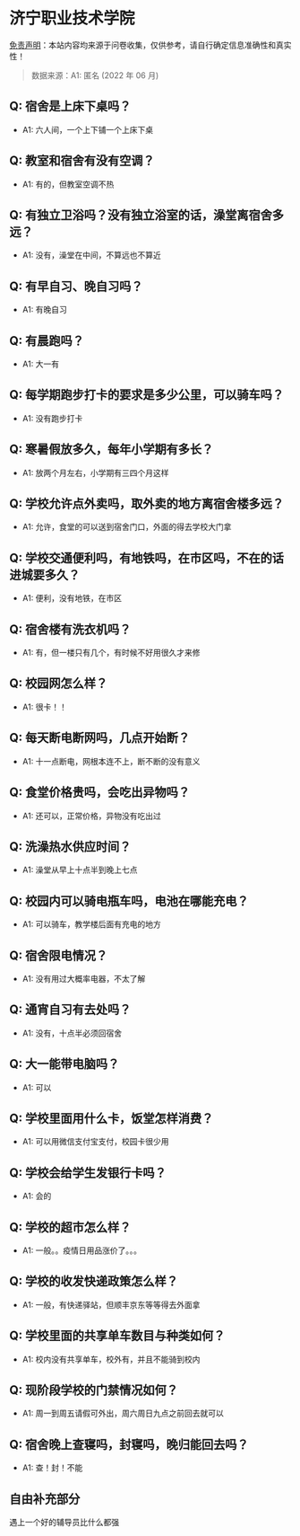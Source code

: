 # 济宁职业技术学院

[免责声明](https://colleges.chat/#_3)：本站内容均来源于问卷收集，仅供参考，请自行确定信息准确性和真实性！

> 数据来源：A1: 匿名 (2022 年 06 月)

## Q: 宿舍是上床下桌吗？

- A1: 六人间，一个上下铺一个上床下桌

## Q: 教室和宿舍有没有空调？

- A1: 有的，但教室空调不热

## Q: 有独立卫浴吗？没有独立浴室的话，澡堂离宿舍多远？

- A1: 没有，澡堂在中间，不算远也不算近

## Q: 有早自习、晚自习吗？

- A1: 有晚自习

## Q: 有晨跑吗？

- A1: 大一有

## Q: 每学期跑步打卡的要求是多少公里，可以骑车吗？

- A1: 没有跑步打卡

## Q: 寒暑假放多久，每年小学期有多长？

- A1: 放两个月左右，小学期有三四个月这样

## Q: 学校允许点外卖吗，取外卖的地方离宿舍楼多远？

- A1: 允许，食堂的可以送到宿舍门口，外面的得去学校大门拿

## Q: 学校交通便利吗，有地铁吗，在市区吗，不在的话进城要多久？

- A1: 便利，没有地铁，在市区

## Q: 宿舍楼有洗衣机吗？

- A1: 有，但一楼只有几个，有时候不好用很久才来修

## Q: 校园网怎么样？

- A1: 很卡！！

## Q: 每天断电断网吗，几点开始断？

- A1: 十一点断电，网根本连不上，断不断的没有意义

## Q: 食堂价格贵吗，会吃出异物吗？

- A1: 还可以，正常价格，异物没有吃出过

## Q: 洗澡热水供应时间？

- A1: 澡堂从早上十点半到晚上七点

## Q: 校园内可以骑电瓶车吗，电池在哪能充电？

- A1: 可以骑车，教学楼后面有充电的地方

## Q: 宿舍限电情况？

- A1: 没有用过大概率电器，不太了解

## Q: 通宵自习有去处吗？

- A1: 没有，十点半必须回宿舍

## Q: 大一能带电脑吗？

- A1: 可以

## Q: 学校里面用什么卡，饭堂怎样消费？

- A1: 可以用微信支付宝支付，校园卡很少用

## Q: 学校会给学生发银行卡吗？

- A1: 会的

## Q: 学校的超市怎么样？

- A1: 一般。。疫情日用品涨价了。。。

## Q: 学校的收发快递政策怎么样？

- A1: 一般，有快递驿站，但顺丰京东等等得去外面拿

## Q: 学校里面的共享单车数目与种类如何？

- A1: 校内没有共享单车，校外有，并且不能骑到校内

## Q: 现阶段学校的门禁情况如何？

- A1: 周一到周五请假可外出，周六周日九点之前回去就可以

## Q: 宿舍晚上查寝吗，封寝吗，晚归能回去吗？

- A1: 查！封！不能

## 自由补充部分

遇上一个好的辅导员比什么都强